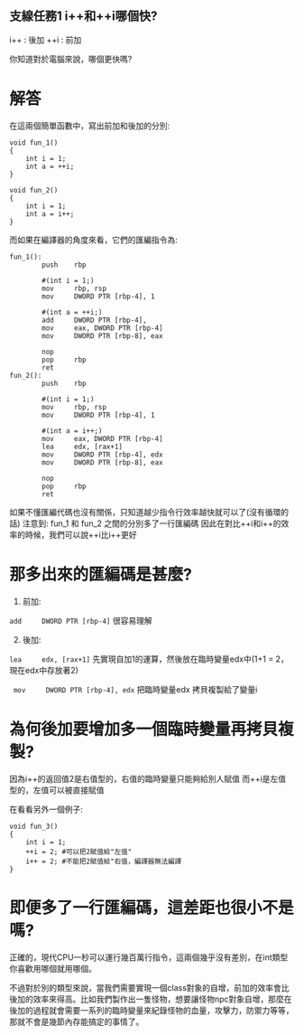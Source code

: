 ## 支線任務1 i++和++i哪個快?

i++ : 後加
++i : 前加

你知道對於電腦來說，哪個更快嗎?

# 解答
在這兩個簡單函數中，寫出前加和後加的分別:
```
void fun_1()
{
    int i = 1;
    int a = ++i;
}

void fun_2()
{
    int i = 1;
    int a = i++;
}
```

而如果在編譯器的角度來看，它們的匯編指令為:
```
fun_1():
        push    rbp

        #(int i = 1;)
        mov     rbp, rsp
        mov     DWORD PTR [rbp-4], 1 

        #(int a = ++i;)
        add     DWORD PTR [rbp-4],
        mov     eax, DWORD PTR [rbp-4]
        mov     DWORD PTR [rbp-8], eax

        nop
        pop     rbp
        ret
fun_2():
        push    rbp

        #(int i = 1;)
        mov     rbp, rsp 
        mov     DWORD PTR [rbp-4], 1

        #(int a = i++;)
        mov     eax, DWORD PTR [rbp-4]
        lea     edx, [rax+1]
        mov     DWORD PTR [rbp-4], edx
        mov     DWORD PTR [rbp-8], eax

        nop
        pop     rbp
        ret
```

如果不懂匯編代碼也沒有關係，只知道越少指令行效率越快就可以了(沒有循環的話)
注意到: fun_1 和 fun_2 之間的分別多了一行匯編碼
因此在對比++i和i++的效率的時候，我們可以說++i比i++更好

# 那多出來的匯編碼是甚麼?

1. 前加: 

``` add     DWORD PTR [rbp-4] ``` 很容易理解

2. 後加:

``` lea     edx, [rax+1] ``` 先實現自加1的運算，然後放在臨時變量edx中(1+1 = 2，現在edx中存放著2)

``` mov     DWORD PTR [rbp-4], edx``` 把臨時變量edx 拷貝複製給了變量i

# 為何後加要增加多一個臨時變量再拷貝複製?

因為i++的返回值2是右值型的，右值的臨時變量只能夠給別人賦值
而++i是左值型的，左值可以被直接賦值

在看看另外一個例子:
```
void fun_3()
{
    int i = 1;
    ++i = 2; #可以把2賦值給"左值"
    i++ = 2; #不能把2賦值給"右值，編譯器無法編譯
}
```

# 即便多了一行匯編碼，這差距也很小不是嗎?

正確的，現代CPU一秒可以運行幾百萬行指令，這兩個幾乎沒有差別，在int類型你喜歡用哪個就用哪個。

不過對於別的類型來說，當我們需要實現一個class對象的自增，前加的效率會比後加的效率來得高。比如我們製作出一隻怪物，想要讓怪物npc對象自增，那麼在後加的過程就會需要一系列的臨時變量來紀錄怪物的血量，攻擊力，防禦力等等，那就不會是幾節內存能搞定的事情了。

